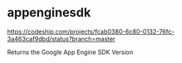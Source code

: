 appenginesdk
============
https://codeship.com/projects/fcab0380-6c80-0132-76fc-3a463caf9dbd/status?branch=master

Returns the Google App Engine SDK Version
